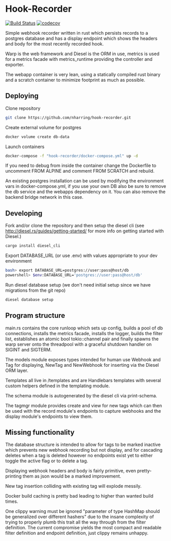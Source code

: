 # Hook-Recorder

[![Build Status](https://travis-ci.com/nharring/hook-recorder.svg?branch=master)](https://travis-ci.com/nharring/hook-recorder) [![codecov](https://codecov.io/gh/nharring/hook-recorder/branch/master/graph/badge.svg)](https://codecov.io/gh/nharring/hook-recorder)

Simple webhook recorder written in rust which persists records to a postgres database and has a display endpoint which shows the headers and body for the most recently recorded hook.

Warp is the web framework and Diesel is the ORM in use, metrics is used for a metrics facade with metrics_runtime providing the controller and exporter.

The webapp container is very lean, using a statically compiled rust binary and a scratch container to minimize footprint as much as possible.

## Deploying

Clone repository

``` bash
git clone https://github.com/nharring/hook-recorder.git
```

Create external volume for postgres

``` bash
docker volume create db-data
```

Launch containers

``` bash
docker-compose -f "hook-recorder/docker-compose.yml" up -d
```

If you need to debug from inside the container change the Dockerfile to uncomment FROM ALPINE and comment FROM SCRATCH and rebuild.

An existing postgres installation can be used by modifying the environment vars in docker-compose.yml, if you use your own DB also be sure to remove the db service and the webapps dependency on it. You can also remove the backend bridge network in this case.

## Developing

Fork and/or clone the repository and then setup the diesel cli (see <http://diesel.rs/guides/getting-started/> for more info on getting started with Diesel.)

``` bash
cargo install diesel_cli
```

Export DATABASE_URL (or use .env) with values appropriate to your dev environment

``` bash
bash> export DATABASE_URL=postgres://user:pass@host/db
powershell> $env:DATABASE_URL='postgres://user:pass@host/db'
```

Run diesel database setup (we don't need initial setup since we have migrations from the git repo)

``` bash
diesel database setup
```

## Program structure

main.rs contains the core runloop which sets up config, builds a pool of db connections, installs the metrics facade, installs the logger, builds the filter list, establishes an atomic bool tokio::channel pair and finally spawns the warp server onto the threadpool with a graceful shutdown handler on SIGINT and SIGTERM.

The models module exposes types intended for human use Webhook and Tag for displaying, NewTag and NewWebhook for inserting via the Diesel ORM layer.

Templates all live in /templates and are Handlebars templates with several custom helpers defined in the templating module.

The schema module is autogenerated by the diesel cli via print-schema.

The tagmgr module provides create and view for new tags which can then be used with the record module's endpoints to capture webhooks and the display module's endpoints to view them.

## Missing functionality

The database structure is intended to allow for tags to be marked inactive which prevents new webhook recording but not display, and for cascading deletes when a tag is deleted however no endpoints exist yet to either toggle the active flag or to delete a tag.

Displaying webhook headers and body is fairly primitive, even pretty-printing them as json would be a marked improvement.

New tag insertion colliding with existing tag will explode messily.

Docker build caching is pretty bad leading to higher than wanted build times.

One clippy warning must be ignored "parameter of type HashMap should be generalized over different hashers" due to the insane complexity of trying to properly plumb this trait all the way through from the filter definition. The current compromise yields the most compact and readable filter definition and endpoint definition, just clippy remains unhappy.

